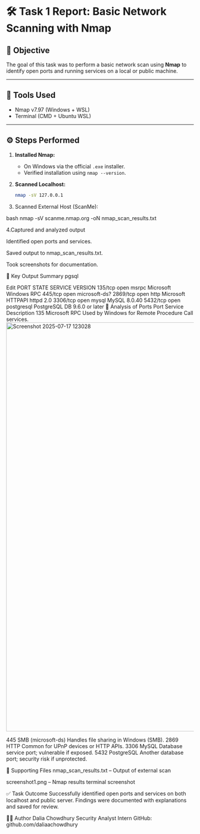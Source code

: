 # 🛠️ Task 1 Report: Basic Network Scanning with Nmap

## 🎯 Objective
The goal of this task was to perform a basic network scan using **Nmap** to identify open ports and running services on a local or public machine.

---

## 🧰 Tools Used
- Nmap v7.97 (Windows + WSL)
- Terminal (CMD + Ubuntu WSL)

---

## ⚙️ Steps Performed

1. **Installed Nmap:**
   - On Windows via the official `.exe` installer.
   - Verified installation using `nmap --version`.

2. **Scanned Localhost:**
   ```bash
   nmap -sV 127.0.0.1

3. Scanned External Host (ScanMe):

bash
nmap -sV scanme.nmap.org -oN nmap_scan_results.txt

4.Captured and analyzed output

Identified open ports and services.

Saved output to nmap_scan_results.txt.

Took screenshots for documentation.

📄 Key Output Summary
pgsql

Edit
PORT     STATE SERVICE       VERSION
135/tcp  open  msrpc         Microsoft Windows RPC
445/tcp  open  microsoft-ds?
2869/tcp open  http          Microsoft HTTPAPI httpd 2.0
3306/tcp open  mysql         MySQL 8.0.40
5432/tcp open  postgresql    PostgreSQL DB 9.6.0 or later
🧠 Analysis of Ports
Port	Service	Description
135	Microsoft RPC	Used by Windows for Remote Procedure Call services.<img width="1611" height="1097" alt="Screenshot 2025-07-17 123028" src="https://github.com/user-attachments/assets/27d5daff-2fa1-4b6f-9f02-1247c5455bfb" />

445	SMB (microsoft-ds)	Handles file sharing in Windows (SMB).
2869	HTTP	Common for UPnP devices or HTTP APIs.
3306	MySQL	Database service port; vulnerable if exposed.
5432	PostgreSQL	Another database port; security risk if unprotected.

📸 Supporting Files
nmap_scan_results.txt – Output of external scan


screenshot1.png – Nmap results terminal screenshot

✅ Task Outcome
Successfully identified open ports and services on both localhost and public server. Findings were documented with explanations and saved for review.

🧑‍💻 Author
Dalia Chowdhury
Security Analyst Intern
GitHub: github.com/daliaachowdhury


